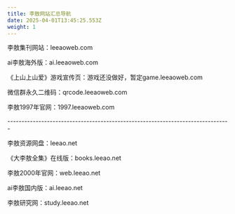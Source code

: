 ```yaml
---
title: 李敖网站汇总导航
date: 2025-04-01T13:45:25.553Z
weight: 1
---
```

李敖集刊网站：leeaoweb.com

ai李敖海外版：ai.leeaoweb.com

《上山上山爱》游戏宣传页：游戏还没做好，暂定game.leeaoweb.com

微信群永久二维码：qrcode.leeaoweb.com

李敖1997年官网：1997.leeaoweb.com

\-﻿------------------------------------------------------------------------------

李敖资源网盘：leeao.net

《大李敖全集》在线版：books.leeao.net

李敖2000年官网：web.leeao.net

ai李敖国内版：ai.leeao.net

李敖研究网：study.leeao.net